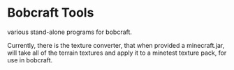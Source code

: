 # Bobcraft Tools
various stand-alone programs for bobcraft.

Currently, there is the texture converter, that when provided a minecraft.jar, will take all of the terrain textures and apply it to a minetest texture pack, for use in bobcraft.